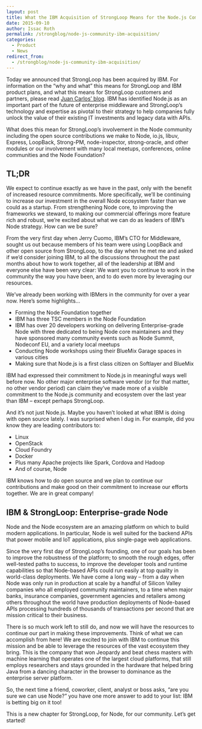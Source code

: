 ```yaml
---
layout: post
title: What the IBM Acquisition of StrongLoop Means for the Node.js Community 
date: 2015-09-10
author: Issac Roth
permalink: /strongblog/node-js-community-ibm-acquisition/
categories:
  - Product
  - News
redirect_from:
  - /strongblog/node-js-community-ibm-acquisition/
---
```


Today we announced that StrongLoop has been acquired by IBM. For information on the “why and what” this means for StrongLoop and IBM product plans, and what this means for StrongLoop customers and partners, please read [Juan Carlos’ blog](https://strongloop.com/strongblog/node-js-ibm-acquisition/). IBM has identified Node.js as an important part of the future of enterprise middleware and StrongLoop’s technology and expertise as pivotal to their strategy to help companies fully unlock the value of their existing IT investments and legacy data with APIs.

What does this mean for StrongLoop’s involvement in the Node community including the open source contributions we make to Node, io.js, libuv, Express, LoopBack, Strong-PM, node-inspector, strong-oracle, and other modules or our involvement with many local meetups, conferences, online communities and the Node Foundation?

## TL;DR

We expect to continue exactly as we have in the past, only with the benefit of increased resource commitments. More specifically, we’ll be continuing to increase our investment in the overall Node ecosystem faster than we could as a startup. From strengthening Node core, to improving the frameworks we steward, to making our commercial offerings more feature rich and robust, we’re excited about what we can do as leaders of IBM’s Node strategy.
How can we be sure?

From the very first day when Jerry Cuomo, IBM’s CTO for Middleware, sought us out because members of his team were using LoopBack and other open source from StrongLoop, to the day when he met me and asked if we’d consider joining IBM, to all the discussions throughout the past months about how to work together, all of the leadership at IBM and everyone else have been very clear: We want you to continue to work in the community the way you have been, and to do even more by leveraging our resources.

We’ve already been working with IBMers in the community for over a year now. Here’s some highlights…

- Forming the Node Foundation together
- IBM has three TSC members in the Node Foundation
- IBM has over 20 developers working on delivering Enterprise-grade Node with three dedicated to being Node core maintainers and they have sponsored many community events such as Node Summit, Nodeconf EU, and a variety local meetups
- Conducting Node workshops using their BlueMix Garage spaces in various cities
- Making sure that Node.js is a first class citizen on Softlayer and BlueMix

IBM had expressed their commitment to Node.js in meaningful ways well before now. No other major enterprise software vendor (or for that matter, no other vendor period) can claim they’ve made more of a visible commitment to the Node.js community and ecosystem over the last year than IBM – except perhaps StrongLoop.

And it’s not just Node.js. Maybe you haven’t looked at what IBM is doing with open source lately. I was surprised when I dug in. For example, did you know they are leading contributors to:

- Linux
- OpenStack
- Cloud Foundry
- Docker
- Plus many Apache projects like Spark, Cordova and Hadoop
- And of course, Node

IBM knows how to do open source and we plan to continue our contributions and make good on their commitment to increase our efforts together. We are in great company!

## IBM & StrongLoop: Enterprise-grade Node

Node and the Node ecosystem are an amazing platform on which to build modern applications. In particular, Node is well suited for the backend APIs that power mobile and IoT applications, plus single-page web applications.

Since the very first day of StrongLoop’s founding, one of our goals has been to improve the robustness of the platform; to smooth the rough edges, offer well-tested paths to success, to improve the developer tools and runtime capabilities so that Node-based APIs could run easily at top quality in world-class deployments. We have come a long way – from a day when Node was only run in production at scale by a handful of Silicon Valley companies who all employed community maintainers, to a time when major banks, insurance companies, government agencies and retailers among others throughout the world have production deployments of Node-based APIs processing hundreds of thousands of transactions per second that are mission critical to their business.

There is so much work left to still do, and now we will have the resources to continue our part in making these improvements. Think of what we can accomplish from here! We are excited to join with IBM to continue this mission and be able to leverage the resources of the vast ecosystem they bring. This is the company that won Jeopardy and beat chess masters with machine learning that operates one of the largest cloud platforms, that still employs researchers and stays grounded in the hardware that helped bring Java from a dancing character in the browser to dominance as the enterprise server platform.

So, the next time a friend, coworker, client, analyst or boss asks, “are you sure we can use Node?” you have one more answer to add to your list: IBM is betting big on it too!

This is a new chapter for StrongLoop, for Node, for our community. Let’s get started!




